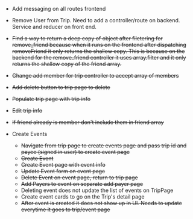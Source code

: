 - Add messaging on all routes frontend
- Remove User from Trip. Need to add a controller/route on backend. Service and reducer on front end.

- ~~Find a way to return a deep copy of object after filetering for remove_friend because when it runs on the frontend after dispatching removeFriend it only returns the shallow copy. This is because on the backend for the remove_friend controller it uses array.filter and it only returns the shallow copy of the friend array.~~
- ~~Change add member for trip controller to accept array of members~~
- ~~Add delete button to trip page to delete~~
- ~~Populate trip page with trip info~~
- ~~Edit trip info~~
- ~~If friend already is member don't include them in friend array~~
- Create Events
  - ~~Navigate from trip page to create events page and pass trip id and payee (signed in user) to create event page~~
  - ~~Create Event~~
  - ~~Create Event page with event info~~
  - ~~Update Event form on event page~~
  - ~~Delete Event on event page, return to trip page~~
  - ~~Add Payers to event on separate add payer page~~
  - Deleting event does not update the list of events on TripPage
  - Create event cards to go on the Trip's detail page
  - ~~After event is created it does not show up in UI. Needs to update everytime it goes to trip/event page~~
